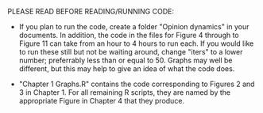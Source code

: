 PLEASE READ BEFORE READING/RUNNING CODE:

- If you plan to run the code, create a folder "Opinion dynamics" in your documents. In addition, the code in the files for Figure 4 through to Figure 11 can take from an hour to 4 hours to run each. If you would like to run these still but not be waiting around, change "iters" to a lower number; preferrably less than or equal to 50. Graphs may well be different, but this may help to give an idea of what the code does.

- "Chapter 1 Graphs.R" contains the code corresponding to Figures 2 and 3 in Chapter 1. 
For all remaining R scripts, they are named by the appropriate Figure in Chapter 4 that they produce.
